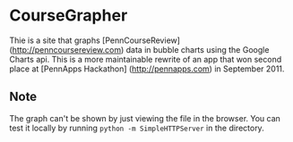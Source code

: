 CourseGrapher
=============
Thie is a site that graphs [PennCourseReview] (http://penncoursereview.com) data in bubble charts using the Google Charts api.  This is a more maintainable rewrite of an app that won second place at [PennApps Hackathon] (http://pennapps.com) in September 2011.


Note
----
The graph can't be shown by just viewing the file in the browser. You can test it locally by running `python -m SimpleHTTPServer` in the directory.
